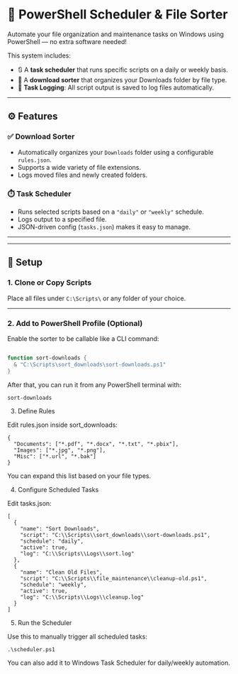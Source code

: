 # 🧠 PowerShell Scheduler & File Sorter

Automate your file organization and maintenance tasks on Windows using PowerShell — no extra software needed!

This system includes:
- 🔃 A **task scheduler** that runs specific scripts on a daily or weekly basis.
- 📂 A **download sorter** that organizes your Downloads folder by file type.
- 🧹 **Task Logging**: All script output is saved to log files automatically.

---

## ⚙️ Features

### ✅ Download Sorter
- Automatically organizes your `Downloads` folder using a configurable `rules.json`.
- Supports a wide variety of file extensions.
- Logs moved files and newly created folders.

### ⏱️ Task Scheduler
- Runs selected scripts based on a `"daily"` or `"weekly"` schedule.
- Logs output to a specified file.
- JSON-driven config (`tasks.json`) makes it easy to manage.

---

---

## 🚀 Setup

### 1. Clone or Copy Scripts

Place all files under `C:\Scripts\` or any folder of your choice.

---

### 2. Add to PowerShell Profile (Optional)

Enable the sorter to be callable like a CLI command:

```powershell

function sort-downloads {
  & "C:\Scripts\sort_downloads\sort-downloads.ps1"
}

```
After that, you can run it from any PowerShell terminal with:
```
sort-downloads
```

3. Define Rules

Edit rules.json inside sort_downloads\:
```
{
  "Documents": ["*.pdf", "*.docx", "*.txt", "*.pbix"],
  "Images": ["*.jpg", "*.png"],
  "Misc": ["*.url", "*.bak"]
}
```
You can expand this list based on your file types.


4. Configure Scheduled Tasks

Edit tasks.json:
```
[
  {
    "name": "Sort Downloads",
    "script": "C:\\Scripts\\sort_downloads\\sort-downloads.ps1",
    "schedule": "daily",
    "active": true,
    "log": "C:\\Scripts\\Logs\\sort.log"
  },
  {
    "name": "Clean Old Files",
    "script": "C:\\Scripts\\file_maintenance\\cleanup-old.ps1",
    "schedule": "weekly",
    "active": true,
    "log": "C:\\Scripts\\Logs\\cleanup.log"
  }
]
```
5. Run the Scheduler

Use this to manually trigger all scheduled tasks:
```
.\scheduler.ps1
```
You can also add it to Windows Task Scheduler for daily/weekly automation.
  
